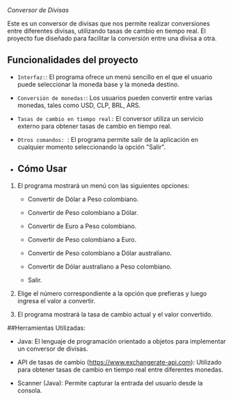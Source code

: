 <em> Conversor de Divisas </em>

Este es un conversor de divisas que nos permite realizar conversiones entre diferentes divisas, utilizando tasas de cambio en tiempo real. El proyecto fue diseñado para facilitar la conversión entre una divisa a otra. 

## Funcionalidades del proyecto

- `Interfaz:`:  El programa ofrece un menú sencillo en el que el usuario puede seleccionar la moneda base y la moneda destino.
- `Conversión de monedas:`:  Los usuarios pueden convertir entre varias monedas, tales como USD, CLP, BRL, ARS.
- `Tasas de cambio en tiempo real:` El conversor utiliza un servicio externo para obtener tasas de cambio en tiempo real. 
- `Otros comandos: `: El programa permite salir de la aplicación en cualquier momento seleccionando la opción "Salir".

- ## Cómo Usar

1. El programa mostrará un menú con las siguientes opciones:
   
   * Convertir de Dólar a Peso colombiano.

   * Convertir de Peso colombiano a Dólar.

   * Convertir de Euro a Peso colombiano.

   * Convertir de Peso colombiano a Euro.

   * Convertir de Peso colombiano a Dólar australiano.

   * Convertir de Dólar australiano a Peso colombiano.

   * Salir.
 

2. Elige el número correspondiente a la opción que prefieras y luego ingresa el valor a convertir.

3. El programa mostrará la tasa de cambio actual y el valor convertido.

##Herramientas Utilizadas: 

   * Java: El lenguaje de programación orientado a objetos para implementar un conversor de divisas.

   * API de tasas de cambio (https://www.exchangerate-api.com): Utilizado para obtener tasas de cambio en tiempo real entre diferentes monedas.

   * Scanner (Java): Permite capturar la entrada del usuario desde la consola.
